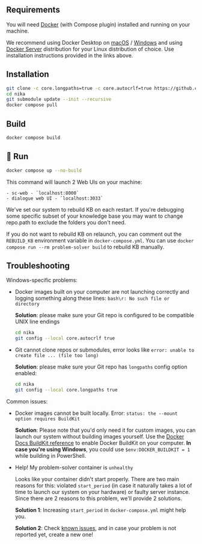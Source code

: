 ## Requirements
You will need [Docker](https://docs.docker.com/) (with Compose plugin) installed and running on your machine.

We recommend using Docker Desktop on [macOS](https://docs.docker.com/desktop/install/mac-install/) / [Windows](https://docs.docker.com/desktop/install/windows-install/) and using [Docker Server](https://docs.docker.com/engine/install/#server) distribution for your Linux distribution of choice. Use installation instructions provided in the links above.
## Installation

```sh
git clone -c core.longpaths=true -c core.autocrlf=true https://github.com/ostis-apps/nika # this avoids problems on Windows filesystems
cd nika
git submodule update --init --recursive
docker compose pull
```

## Build
  ```sh
  docker compose build
  ```

## 🚀 Run
  ```sh
  docker compose up --no-build
  ```
  This command will launch 2 Web UIs on your machine:
  
    - sc-web - `localhost:8000`
    - dialogue web UI - `localhost:3033`

We've set our system to rebuild KB on each restart. If you're debugging some specific subset of your knowledge base you may want to change repo.path to exclude the folders you don't need.

If you do not want to rebuild KB on relaunch, you can comment out the `REBUILD_KB` environment variable in `docker-compose.yml`.
You can use `docker compose run --rm problem-solver build` to rebuild KB manually.

## Troubleshooting
Windows-specific problems:

- Docker images built on your computer are not launching correctly and logging something along these lines: `bash\r: No such file or directory`

    **Solution**: please make sure your Git repo is configured to be compatible UNIX line endings
    ```sh
    cd nika
    git config --local core.autocrlf true
    ```

- Git cannot clone repos or submodules, error looks like `error: unable to create file ... (file too long)`

    **Solution**: please make sure your Git repo has `longpaths` config option enabled:
    ```sh
    cd nika
    git config --local core.longpaths true
    ```

Common issues:

- Docker images cannot be built locally. Error: `status: the --mount option requires BuildKit` 

    **Solution**: Please note that you'd only need it for custom images, you can launch our system without building images yourself. Use the [Docker Docs BuildKit reference](https://docs.docker.com/go/buildkit) to enable Docker BuildKit on your computer. **In case you're using Windows**, you could use `$env:DOCKER_BUILDKIT = 1` while building in PowerShell.

- Help! My problem-solver container is `unhealthy`

    Looks like your container didn't start properly. There are two main reasons for this: violated `start_period` (in case it naturally takes a lot of time to launch our system on your hardware) or faulty server instance. Since there are 2 reasons to this problem, we'll provide 2 solutions.

    **Solution 1**: Increasing `start_period` in `docker-compose.yml` might help you.
    
    **Solution 2**: Check [known issues](https://github.com/ostis-apps/nika/issues), and in case your problem is not reported yet, create a new one! 